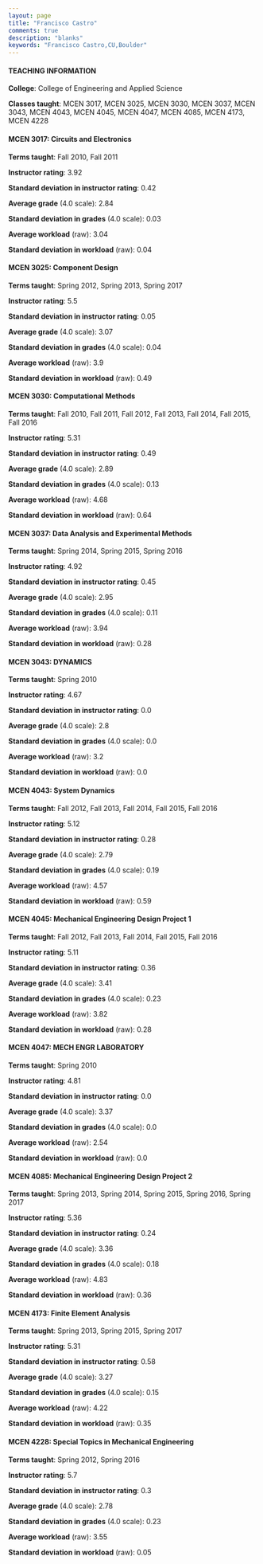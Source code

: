 ```yaml
---
layout: page
title: "Francisco Castro" 
comments: true
description: "blanks"
keywords: "Francisco Castro,CU,Boulder"
---
```

<head>
<script src="https://ajax.googleapis.com/ajax/libs/jquery/2.1.3/jquery.min.js"></script>
<script src="https://dl.dropboxusercontent.com/s/pc42nxpaw1ea4o9/highcharts.js?dl=0"></script>
<!-- <script src="../assets/js/highcharts.js"></script> -->
<style type="text/css">@font-face {
	font-family: "Bebas Neue";
	src: url(https://www.filehosting.org/file/details/544349/BebasNeue Regular.otf) format("opentype");
	}
	h1.Bebas { 
		font-family: "Bebas Neue", Verdana, Tahoma;
	}
</style>
</head>
	   
#### TEACHING INFORMATION

**College**: College of Engineering and Applied Science

**Classes taught**: MCEN 3017, MCEN 3025, MCEN 3030, MCEN 3037, MCEN 3043, MCEN 4043, MCEN 4045, MCEN 4047, MCEN 4085, MCEN 4173, MCEN 4228

#### MCEN 3017: Circuits and Electronics

**Terms taught**: Fall 2010, Fall 2011

**Instructor rating**: 3.92

**Standard deviation in instructor rating**: 0.42

**Average grade** (4.0 scale): 2.84

**Standard deviation in grades** (4.0 scale): 0.03

**Average workload** (raw): 3.04

**Standard deviation in workload** (raw): 0.04

#### MCEN 3025: Component Design

**Terms taught**: Spring 2012, Spring 2013, Spring 2017

**Instructor rating**: 5.5

**Standard deviation in instructor rating**: 0.05

**Average grade** (4.0 scale): 3.07

**Standard deviation in grades** (4.0 scale): 0.04

**Average workload** (raw): 3.9

**Standard deviation in workload** (raw): 0.49

#### MCEN 3030: Computational Methods

**Terms taught**: Fall 2010, Fall 2011, Fall 2012, Fall 2013, Fall 2014, Fall 2015, Fall 2016

**Instructor rating**: 5.31

**Standard deviation in instructor rating**: 0.49

**Average grade** (4.0 scale): 2.89

**Standard deviation in grades** (4.0 scale): 0.13

**Average workload** (raw): 4.68

**Standard deviation in workload** (raw): 0.64

#### MCEN 3037: Data Analysis and Experimental Methods

**Terms taught**: Spring 2014, Spring 2015, Spring 2016

**Instructor rating**: 4.92

**Standard deviation in instructor rating**: 0.45

**Average grade** (4.0 scale): 2.95

**Standard deviation in grades** (4.0 scale): 0.11

**Average workload** (raw): 3.94

**Standard deviation in workload** (raw): 0.28

#### MCEN 3043: DYNAMICS

**Terms taught**: Spring 2010

**Instructor rating**: 4.67

**Standard deviation in instructor rating**: 0.0

**Average grade** (4.0 scale): 2.8

**Standard deviation in grades** (4.0 scale): 0.0

**Average workload** (raw): 3.2

**Standard deviation in workload** (raw): 0.0

#### MCEN 4043: System Dynamics

**Terms taught**: Fall 2012, Fall 2013, Fall 2014, Fall 2015, Fall 2016

**Instructor rating**: 5.12

**Standard deviation in instructor rating**: 0.28

**Average grade** (4.0 scale): 2.79

**Standard deviation in grades** (4.0 scale): 0.19

**Average workload** (raw): 4.57

**Standard deviation in workload** (raw): 0.59

#### MCEN 4045: Mechanical Engineering Design Project 1

**Terms taught**: Fall 2012, Fall 2013, Fall 2014, Fall 2015, Fall 2016

**Instructor rating**: 5.11

**Standard deviation in instructor rating**: 0.36

**Average grade** (4.0 scale): 3.41

**Standard deviation in grades** (4.0 scale): 0.23

**Average workload** (raw): 3.82

**Standard deviation in workload** (raw): 0.28

#### MCEN 4047: MECH ENGR LABORATORY

**Terms taught**: Spring 2010

**Instructor rating**: 4.81

**Standard deviation in instructor rating**: 0.0

**Average grade** (4.0 scale): 3.37

**Standard deviation in grades** (4.0 scale): 0.0

**Average workload** (raw): 2.54

**Standard deviation in workload** (raw): 0.0

#### MCEN 4085: Mechanical Engineering Design Project 2

**Terms taught**: Spring 2013, Spring 2014, Spring 2015, Spring 2016, Spring 2017

**Instructor rating**: 5.36

**Standard deviation in instructor rating**: 0.24

**Average grade** (4.0 scale): 3.36

**Standard deviation in grades** (4.0 scale): 0.18

**Average workload** (raw): 4.83

**Standard deviation in workload** (raw): 0.36

#### MCEN 4173: Finite Element Analysis

**Terms taught**: Spring 2013, Spring 2015, Spring 2017

**Instructor rating**: 5.31

**Standard deviation in instructor rating**: 0.58

**Average grade** (4.0 scale): 3.27

**Standard deviation in grades** (4.0 scale): 0.15

**Average workload** (raw): 4.22

**Standard deviation in workload** (raw): 0.35

#### MCEN 4228: Special Topics in Mechanical Engineering

**Terms taught**: Spring 2012, Spring 2016

**Instructor rating**: 5.7

**Standard deviation in instructor rating**: 0.3

**Average grade** (4.0 scale): 2.78

**Standard deviation in grades** (4.0 scale): 0.23

**Average workload** (raw): 3.55

**Standard deviation in workload** (raw): 0.05

